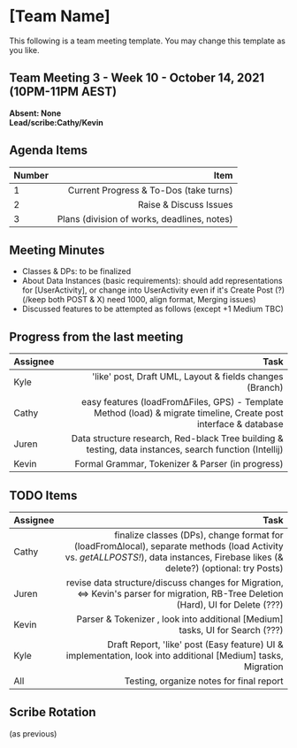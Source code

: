 # [Team Name]
This following is a team meeting template. You may change this template as you like.

## Team Meeting 3 - Week 10 - October 14, 2021 (10PM-11PM AEST)
**Absent: None** 
<br>
**Lead/scribe:Cathy/Kevin**

## Agenda Items
| Number | Item |
| :--- | ---: |
| 1 | Current Progress & To-Dos (take turns)  | 
| 2 | Raise & Discuss Issues |
| 3 | Plans (division of works, deadlines, notes) |


## Meeting Minutes
- Classes & DPs: to be finalized
- About Data Instances (basic requirements): should add representations for [UserActivity], or change into UserActivity even if it's Create Post (?) (/keep both POST & X) need 1000, align format, Merging issues)
- Discussed features to be attempted as follows (except +1 Medium TBC)

## Progress from the last meeting
| Assignee | Task |
| :--- | ---: |
| Kyle | 'like' post, Draft UML, Layout & fields changes (Branch)  |
| Cathy | easy features (loadFrom∆Files, GPS) - Template Method (load) & migrate timeline, Create post interface & database |
| Juren | Data structure research, Red-black Tree building & testing, data instances, search function (Intellij) |
| Kevin | Formal Grammar, Tokenizer & Parser (in progress) |



## TODO Items
| Assignee | Task |
| :--- | ---: |
| Cathy | finalize classes (DPs), change format for (loadFrom∆local), separate methods (load Activity vs. *getALLPOSTS!*), data instances, Firebase likes (& delete?) (optional: try Posts) |
| Juren | revise data structure/discuss changes for Migration, <=> Kevin's parser for migration, RB-Tree Deletion (Hard), UI for Delete (???) |
| Kevin | Parser & Tokenizer , look into additional [Medium] tasks, UI for Search (???) |
| Kyle | Draft Report, 'like' post (Easy feature) UI & implementation, look into additional [Medium] tasks, Migration |
| All | Testing, organize notes for final report |

## Scribe Rotation
(as previous)